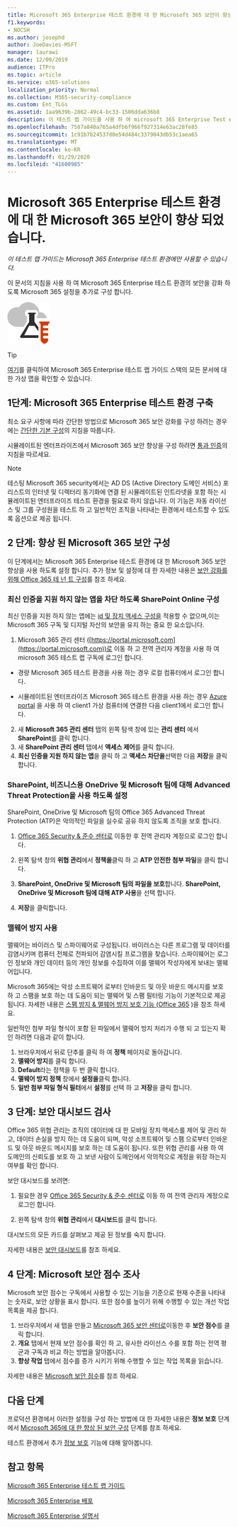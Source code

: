 ```yaml
---
title: Microsoft 365 Enterprise 테스트 환경에 대 한 Microsoft 365 보안이 향상 되었습니다.
f1.keywords:
- NOCSH
ms.author: josephd
author: JoeDavies-MSFT
manager: laurawi
ms.date: 12/09/2019
audience: ITPro
ms.topic: article
ms.service: o365-solutions
localization_priority: Normal
ms.collection: M365-security-compliance
ms.custom: Ent_TLGs
ms.assetid: 1aa9639b-2862-49c4-bc33-1586dda636b8
description: 이 테스트 랩 가이드를 사용 하 여 microsoft 365 Enterprise Test environment 추가 Microsoft 365 보안 설정을 사용 하도록 설정 합니다.
ms.openlocfilehash: 7587a840a765a4dfb6f966f927314e63ac28fe85
ms.sourcegitcommit: 1c91b7b24537d0e54d484c3379043db53c1aea65
ms.translationtype: MT
ms.contentlocale: ko-KR
ms.lasthandoff: 01/29/2020
ms.locfileid: "41600985"
---
```

# <a name="increased-microsoft-365-security-for-your-microsoft-365-enterprise-test-environment"></a>Microsoft 365 Enterprise 테스트 환경에 대 한 Microsoft 365 보안이 향상 되었습니다.

*이 테스트 랩 가이드는 Microsoft 365 Enterprise 테스트 환경에만 사용할 수 있습니다.*

이 문서의 지침을 사용 하 여 Microsoft 365 Enterprise 테스트 환경의 보안을 강화 하도록 Microsoft 365 설정을 추가로 구성 합니다.

![Microsoft 클라우드의 테스트 랩 가이드](media/m365-enterprise-test-lab-guides/cloud-tlg-icon.png)

> [!TIP]
> [여기](media/m365-enterprise-test-lab-guides/Microsoft365EnterpriseTLGStack.pdf)를 클릭하여 Microsoft 365 Enterprise 테스트 랩 가이드 스택의 모든 문서에 대한 가상 맵을 확인할 수 있습니다.
  
## <a name="phase-1-build-out-your-microsoft-365-enterprise-test-environment"></a>1단계: Microsoft 365 Enterprise 테스트 환경 구축

최소 요구 사항에 따라 간단한 방법으로 Microsoft 365 보안 강화를 구성 하려는 경우에는 [간단한 기본 구성](lightweight-base-configuration-microsoft-365-enterprise.md)의 지침을 따릅니다.
  
시뮬레이트된 엔터프라이즈에서 Microsoft 365 보안 향상을 구성 하려면 [통과 인증](pass-through-auth-m365-ent-test-environment.md)의 지침을 따르세요.
  
> [!NOTE]
> 테스팅 Microsoft 365 security에서는 AD DS (Active Directory 도메인 서비스) 포리스트의 인터넷 및 디렉터리 동기화에 연결 된 시뮬레이트된 인트라넷을 포함 하는 시뮬레이트된 엔터프라이즈 테스트 환경을 필요로 하지 않습니다. 이 기능은 자동 라이선스 및 그룹 구성원을 테스트 하 고 일반적인 조직을 나타내는 환경에서 테스트할 수 있도록 옵션으로 제공 됩니다. 

## <a name="phase-2-configure-increased-microsoft-365-security"></a>2 단계: 향상 된 Microsoft 365 보안 구성

이 단계에서는 Microsoft 365 Enterprise 테스트 환경에 대 한 Microsoft 365 보안 향상을 사용 하도록 설정 합니다. 추가 정보 및 설정에 대 한 자세한 내용은 [보안 강화를 위해 Office 365 테 넌 트 구성](https://docs.microsoft.com/office365/securitycompliance/tenant-wide-setup-for-increased-security)를 참조 하세요.

### <a name="configure-sharepoint-online-to-block-apps-that-dont-support-modern-authentication"></a>최신 인증을 지원 하지 않는 앱을 차단 하도록 SharePoint Online 구성

최신 인증을 지원 하지 않는 앱에는 [id 및 장치 액세스 구성을](microsoft-365-policies-configurations.md) 적용할 수 없으며,이는 Microsoft 365 구독 및 디지털 자산의 보안을 유지 하는 중요 한 요소입니다. 

1. Microsoft 365 관리 센터 ([https://portal.microsoft.com](https://portal.microsoft.com))로 이동 하 고 전역 관리자 계정을 사용 하 여 microsoft 365 테스트 랩 구독에 로그인 합니다.
    
  - 경량 Microsoft 365 테스트 환경을 사용 하는 경우 로컬 컴퓨터에서 로그인 합니다.
    
  - 시뮬레이트된 엔터프라이즈 Microsoft 365 테스트 환경을 사용 하는 경우 [Azure portal](https://portal.azure.com) 을 사용 하 여 client1 가상 컴퓨터에 연결한 다음 client1에서 로그인 합니다.
 
2. 새 **Microsoft 365 관리 센터** 탭의 왼쪽 탐색 창에 있는 **관리 센터** 에서 **SharePoint**를 클릭 합니다.
3. 새 **SharePoint 관리 센터** 탭에서 **액세스 제어**를 클릭 합니다.
4. **최신 인증을 지원 하지 않는 앱**을 클릭 하 고 **액세스 차단을**선택한 다음 **저장**을 클릭 합니다.


### <a name="enable-advanced-threat-protection-for-sharepoint-onedrive-for-business-and-microsoft-teams"></a>SharePoint, 비즈니스용 OneDrive 및 Microsoft 팀에 대해 Advanced Threat Protection을 사용 하도록 설정

SharePoint, OneDrive 및 Microsoft 팀의 Office 365 Advanced Threat Protection (ATP)은 악의적인 파일을 실수로 공유 하지 않도록 조직을 보호 합니다.

1. [Office 365 Security & 준수 센터로](https://protection.office.com) 이동한 후 전역 관리자 계정으로 로그인 합니다.

2. 왼쪽 탐색 창의 **위협 관리**에서 **정책을**클릭 하 고 **ATP 안전한 첨부 파일**을 클릭 합니다. 

3. **SharePoint, OneDrive 및 Microsoft 팀의 파일을 보호**합니다. **SharePoint, OneDrive 및 Microsoft 팀에 대해 ATP 사용**을 선택 합니다.

4. **저장**을 클릭합니다.


### <a name="enable-anti-malware"></a>맬웨어 방지 사용

맬웨어는 바이러스 및 스파이웨어로 구성됩니다. 바이러스는 다른 프로그램 및 데이터를 감염시키며 컴퓨터 전체로 전파되어 감염시킬 프로그램을 찾습니다. 스파이웨어는 로그인 정보와 개인 데이터 등의 개인 정보를 수집하여 이를 맬웨어 작성자에게 보내는 맬웨어입니다. 

Microsoft 365에는 악성 소프트웨어 로부터 인바운드 및 아웃 바운드 메시지를 보호 하 고 스팸을 보호 하는 데 도움이 되는 맬웨어 및 스팸 필터링 기능이 기본적으로 제공 됩니다. 자세한 내용은 [스팸 방지 & 맬웨어 방지 보호 기능 (Office 365](https://docs.microsoft.com/office365/securitycompliance/anti-spam-and-anti-malware-protection) )을 참조 하세요.

일반적인 첨부 파일 형식이 포함 된 파일에서 맬웨어 방지 처리가 수행 되 고 있는지 확인 하려면 다음과 같이 합니다.

1. 브라우저에서 뒤로 단추를 클릭 하 여 **정책** 페이지로 돌아갑니다.
2. **맬웨어 방지**를 클릭 합니다.
3. **Default**라는 정책을 두 번 클릭 합니다.
4. **맬웨어 방지 정책** 창에서 **설정을**클릭 합니다.
4. **일반 첨부 파일 형식 필터**에서 **설정**를 선택 하 고 **저장**을 클릭 합니다.


## <a name="phase-3-examine-the-security-dashboard"></a>3 단계: 보안 대시보드 검사

Office 365 위협 관리는 조직의 데이터에 대 한 모바일 장치 액세스를 제어 및 관리 하 고, 데이터 손실을 방지 하는 데 도움이 되며, 악성 소프트웨어 및 스팸 으로부터 인바운드 및 아웃 바운드 메시지를 보호 하는 데 도움이 됩니다. 또한 위협 관리를 사용 하 여 도메인의 신뢰도를 보호 하 고 보낸 사람이 도메인에서 악의적으로 계정을 위장 하는지 여부를 확인 합니다. 

보안 대시보드를 보려면:

1. 필요한 경우 [Office 365 Security & 준수 센터로](https://protection.office.com) 이동 하 여 전역 관리자 계정으로 로그인 합니다.

2. 왼쪽 탐색 창의 **위협 관리**에서 **대시보드**를 클릭 합니다.

대시보드의 모든 카드를 살펴보고 제공 된 정보를 숙지 합니다.

자세한 내용은 [보안 대시보드](https://docs.microsoft.com/microsoft-365/security/office-365-security/security-dashboard)를 참조 하세요.


## <a name="phase-4-examine-microsoft-secure-score"></a>4 단계: Microsoft 보안 점수 조사

Microsoft 보안 점수는 구독에서 사용할 수 있는 기능을 기준으로 현재 수준을 나타내는 숫자로, 보안 상황을 표시 합니다. 또한 점수를 높이기 위해 수행할 수 있는 개선 작업 목록을 제공 합니다.

1. 브라우저에서 새 탭을 만들고 [Microsoft 365 보안 센터로](https://security.microsoft.com/)이동한 후 **보안 점수**를 클릭 합니다.
2. **개요** 탭에서 현재 보안 점수를 확인 하 고, 유사한 라이선스 수를 포함 하는 전역 평균과 구독과 비교 하는 방법을 알아봅니다.
3. **향상 작업** 탭에서 점수를 증가 시키기 위해 수행할 수 있는 작업 목록을 읽습니다.

자세한 내용은 [Microsoft 보안 점수](https://docs.microsoft.com/microsoft-365/security/mtp/microsoft-secure-score)를 참조 하세요.

## <a name="next-steps"></a>다음 단계

프로덕션 환경에서 이러한 설정을 구성 하는 방법에 대 한 자세한 내용은 **정보 보호** 단계에서 [Microsoft 365에 대 한 향상 된 보안 구성](infoprotect-configure-increased-security-office-365.md) 단계를 참조 하세요.

테스트 환경에서 추가 [정보 보호](m365-enterprise-test-lab-guides.md#information-protection) 기능에 대해 알아봅니다.

## <a name="see-also"></a>참고 항목

[Microsoft 365 Enterprise 테스트 랩 가이드](m365-enterprise-test-lab-guides.md)

[Microsoft 365 Enterprise 배포](deploy-microsoft-365-enterprise.md)

[Microsoft 365 Enterprise 설명서](https://docs.microsoft.com/microsoft-365-enterprise/)

